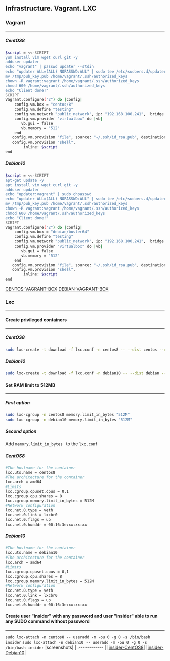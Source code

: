 Infrastructure. Vagrant. LXC
------------------
### Vagrant
----
##### CentOS8

```bash
$script = <<-SCRIPT
yum install vim wget curl git -y
adduser updater
echo "vagrant" | passwd updater --stdin
echo "updater ALL=(ALL) NOPASSWD:ALL" | sudo tee /etc/sudoers.d/updater
mv /tmp/pub_key.pub /home/vagrant/.ssh/authorized_keys
chown -R vagrant:vagrant /home/vagrant/.ssh/authorized_keys
chmod 600 /home/vagrant/.ssh/authorized_keys
echo "Client done!"
SCRIPT
Vagrant.configure("2") do |config|
    config.vm.box = "centos/8"
    config.vm.define "testing"
    config.vm.network "public_network", ip: "192.168.100.241",  bridge: "wlp3s0"
    config.vm.provider "virtualbox" do |vb|
       vb.gui = false
       vb.memory = "512"
    end
   config.vm.provision "file", source: "~/.ssh/id_rsa.pub", destination: "/tmp/pub_key.pub"
   config.vm.provision "shell",
        inline: $script
end
```

##### Debian10
```bash
$script = <<-SCRIPT
apt-get update -y
apt install vim wget curl git -y
adduser updater
echo "updater:vagrant" | sudo chpasswd
echo "updater ALL=(ALL) NOPASSWD:ALL" | sudo tee /etc/sudoers.d/updater
mv /tmp/pub_key.pub /home/vagrant/.ssh/authorized_keys
chown -R vagrant:vagrant /home/vagrant/.ssh/authorized_keys
chmod 600 /home/vagrant/.ssh/authorized_keys
echo "Client done!"
SCRIPT
Vagrant.configure("2") do |config|
    config.vm.box = "debian/buster64"
    config.vm.define "testing"
    config.vm.network "public_network", ip: "192.168.100.241",  bridge: "wlp3s0"
    config.vm.provider "virtualbox" do |vb|
       vb.gui = false
       vb.memory = "512"
    end
   config.vm.provision "file", source: "~/.ssh/id_rsa.pub", destination: "/tmp/pub_key.pub"
   config.vm.provision "shell",
        inline: $script
end
```
[CENTOS-VAGRANT-BOX](https://app.vagrantup.com/manlyx/boxes/centos8-courses)
[DEBIAN-VAGRANT-BOX](https://app.vagrantup.com/manlyx/boxes/debian10-courses)
### Lxc
-----------------------------------------
#### Create privileged containers
------
##### CentOS8
```bash
sudo lxc-create -t download -f lxc.conf -n centos8 -- --dist centos --release 8 --arch amd64
```

##### Debian10
```bash
sudo lxc-create -t download -f lxc.conf -n debian10 -- --dist debian --release jessie --arch amd64
```
#### Set RAM limit to 512MB
------
##### First option
```bash
sudo lxc-cgroup -n centos8 memory.limit_in_bytes "512M"
sudo lxc-cgroup -n debian10 memory.limit_in_bytes "512M"
```
##### Second option
Add `memory.limit_in_bytes ` to the `lxc.conf`
##### CentOS8
```bash
#The hostname for the container
lxc.uts.name = centos8
#The architecture for the container
lxc.arch = amd64
#Limits
lxc.cgroup.cpuset.cpus = 0,1
lxc.cgroup.cpu.shares = 8
lxc.cgroup.memory.limit_in_bytes = 512M
#Network configuration
lxc.net.0.type = veth
lxc.net.0.link = lxcbr0
lxc.net.0.flags = up
lxc.net.0.hwaddr = 00:16:3e:xx:xx:xx
```
##### Debian10
```bash
#The hostname for the container
lxc.uts.name = debian10
#The architecture for the container
lxc.arch = amd64
#Limits
lxc.cgroup.cpuset.cpus = 0,1
lxc.cgroup.cpu.shares = 8
lxc.cgroup.memory.limit_in_bytes = 512M
#Network configuration
lxc.net.0.type = veth
lxc.net.0.link = lxcbr0
lxc.net.0.flags = up
lxc.net.0.hwaddr = 00:16:3e:xx:xx:xx
```
#### Create user "insider" with any password and user "insider" able to run any SUDO command without password
------
`sudo lxc-attach -n centos8 -- useradd -m -ou 0 -g 0 -s /bin/bash insider`
`sudo lxc-attach -n debian10 -- useradd -m -ou 0 -g 0 -s /bin/bash insider`
|screenshots|
| :------------ |
|[insider-CentOS8](https://ibb.co/JCDnNGV)|
|[insider-Debian10](https://ibb.co/F4zypYG)|
